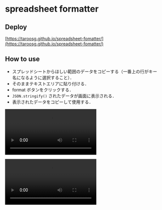 # spreadsheet formatter

## Deploy

[https://taroosg.github.io/spreadsheet-fomatter/](https://taroosg.github.io/spreadsheet-fomatter/)

## How to use

- スプレッドシートからほしい範囲のデータをコピーする（一番上の行がキー名になるように選択すること）．
- そのままテキストエリアに貼り付ける．
- format ボタンをクリックする．
- `JSON.stringify()` されたデータが画面に表示される．
- 表示されたデータをコピーして使用する．

![how-to-use-image](https://user-images.githubusercontent.com/28992410/139866195-c45f73c3-7134-4815-bdc8-ec748e87ef6b.mp4)

<video src="https://user-images.githubusercontent.com/28992410/139866195-c45f73c3-7134-4815-bdc8-ec748e87ef6b.mp4" alt="how-to-use-image">
